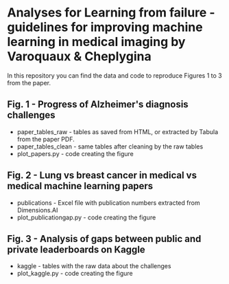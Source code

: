 # Analyses for Learning from failure - guidelines for improving machine learning in medical imaging by Varoquaux & Cheplygina


In this repository you can find the data and code to reproduce Figures 1 to 3 from the paper.

## Fig. 1 - Progress of Alzheimer's diagnosis challenges

* paper_tables_raw - tables as saved from HTML, or extracted by Tabula from the paper PDF.
* paper_tables_clean - same tables after cleaning by the raw tables  
* plot_papers.py - code creating the figure

## Fig. 2 - Lung vs breast cancer in medical vs medical machine learning papers 

* publications - Excel file with publication numbers extracted from Dimensions.AI
* plot_publicationgap.py - code creating the figure

## Fig. 3 - Analysis of gaps between public and private leaderboards on Kaggle

* kaggle - tables with the raw data about the challenges
* plot_kaggle.py - code creating the figure
